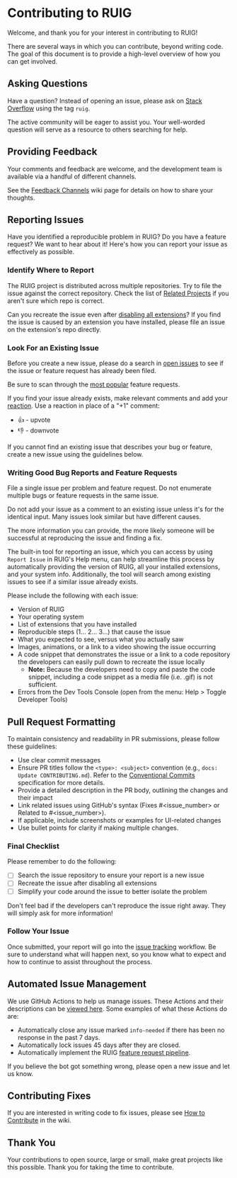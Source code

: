 # Contributing to RUIG

Welcome, and thank you for your interest in contributing to RUIG!

There are several ways in which you can contribute, beyond writing code. The goal of this document is to provide a high-level overview of how you can get involved.

## Asking Questions

Have a question? Instead of opening an issue, please ask on [Stack Overflow](https://stackoverflow.com/questions/tagged/ruig) using the tag `ruig`.

The active community will be eager to assist you. Your well-worded question will serve as a resource to others searching for help.

## Providing Feedback

Your comments and feedback are welcome, and the development team is available via a handful of different channels.

See the [Feedback Channels](https://github.com/scyberLink/ruig/wiki/Feedback-Channels) wiki page for details on how to share your thoughts.

## Reporting Issues

Have you identified a reproducible problem in RUIG? Do you have a feature request? We want to hear about it! Here's how you can report your issue as effectively as possible.

### Identify Where to Report

The RUIG project is distributed across multiple repositories. Try to file the issue against the correct repository. Check the list of [Related Projects](https://github.com/scyberLink/ruig/wiki/Related-Projects) if you aren't sure which repo is correct.

Can you recreate the issue even after [disabling all extensions](https://github.com/scyberLink/docs/editor/extension-gallery#_disable-an-extension)? If you find the issue is caused by an extension you have installed, please file an issue on the extension's repo directly.

### Look For an Existing Issue

Before you create a new issue, please do a search in [open issues](https://github.com/scyberLink/ruig/issues) to see if the issue or feature request has already been filed.

Be sure to scan through the [most popular](https://github.com/scyberLink/ruig/issues?q=is%3Aopen+is%3Aissue+label%3Afeature-request+sort%3Areactions-%2B1-desc) feature requests.

If you find your issue already exists, make relevant comments and add your [reaction](https://github.com/blog/2119-add-reactions-to-pull-requests-issues-and-comments). Use a reaction in place of a "+1" comment:

- 👍 - upvote
- 👎 - downvote

If you cannot find an existing issue that describes your bug or feature, create a new issue using the guidelines below.

### Writing Good Bug Reports and Feature Requests

File a single issue per problem and feature request. Do not enumerate multiple bugs or feature requests in the same issue.

Do not add your issue as a comment to an existing issue unless it's for the identical input. Many issues look similar but have different causes.

The more information you can provide, the more likely someone will be successful at reproducing the issue and finding a fix.

The built-in tool for reporting an issue, which you can access by using `Report Issue` in RUIG's Help menu, can help streamline this process by automatically providing the version of RUIG, all your installed extensions, and your system info. Additionally, the tool will search among existing issues to see if a similar issue already exists.

Please include the following with each issue:

- Version of RUIG
- Your operating system
- List of extensions that you have installed
- Reproducible steps (1... 2... 3...) that cause the issue
- What you expected to see, versus what you actually saw
- Images, animations, or a link to a video showing the issue occurring
- A code snippet that demonstrates the issue or a link to a code repository the developers can easily pull down to recreate the issue locally
  - **Note:** Because the developers need to copy and paste the code snippet, including a code snippet as a media file (i.e. .gif) is not sufficient.
- Errors from the Dev Tools Console (open from the menu: Help > Toggle Developer Tools)

## Pull Request Formatting

To maintain consistency and readability in PR submissions, please follow these guidelines:  

- Use clear commit messages
- Ensure PR titles follow the `<type>: <subject>` convention (e.g., `docs: Update CONTRIBUTING.md`). Refer to the [Conventional Commits](https://www.conventionalcommits.org/) specification for more details.
- Provide a detailed description in the PR body, outlining the changes and their impact
- Link related issues using GitHub's syntax (Fixes #<issue_number> or Related to #<issue_number>).
- If applicable, include screenshots or examples for UI-related changes
- Use bullet points for clarity if making multiple changes.

### Final Checklist

Please remember to do the following:

- [ ] Search the issue repository to ensure your report is a new issue
- [ ] Recreate the issue after disabling all extensions
- [ ] Simplify your code around the issue to better isolate the problem

Don't feel bad if the developers can't reproduce the issue right away. They will simply ask for more information!

### Follow Your Issue

Once submitted, your report will go into the [issue tracking](https://github.com/scyberLink/ruig/wiki/Issue-Tracking) workflow. Be sure to understand what will happen next, so you know what to expect and how to continue to assist throughout the process.

## Automated Issue Management

We use GitHub Actions to help us manage issues. These Actions and their descriptions can be [viewed here](https://github.com/scyberLink/ruig-github-triage-actions). Some examples of what these Actions do are:

- Automatically close any issue marked `info-needed` if there has been no response in the past 7 days.
- Automatically lock issues 45 days after they are closed.
- Automatically implement the RUIG [feature request pipeline](https://github.com/scyberLink/ruig/wiki/Issues-Triaging#managing-feature-requests).

If you believe the bot got something wrong, please open a new issue and let us know.

## Contributing Fixes

If you are interested in writing code to fix issues, please see [How to Contribute](https://github.com/scyberLink/ruig/wiki/How-to-Contribute) in the wiki.

## Thank You

Your contributions to open source, large or small, make great projects like this possible. Thank you for taking the time to contribute.
